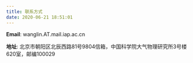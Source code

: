 ```yaml
---
title: 联系方式
date: 2020-06-21 18:51:01
---
```


**Email**: wanglin.AT.mail.iap.ac.cn

**地址**: 北京市朝阳区北辰西路81号9804信箱，中国科学院大气物理研究所3号楼620室，邮编100029
